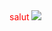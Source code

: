 <!--
   image.html
   
   Copyright 2019 lucas <lucas@LORDI-2UKVR2BFU>
   
   This program is free software; you can redistribute it and/or modify
   it under the terms of the GNU General Public License as published by
   the Free Software Foundation; either version 2 of the License, or
   (at your option) any later version.
   
   This program is distributed in the hope that it will be useful,
   but WITHOUT ANY WARRANTY; without even the implied warranty of
   MERCHANTABILITY or FITNESS FOR A PARTICULAR PURPOSE.  See the
   GNU General Public License for more details.
   
   You should have received a copy of the GNU General Public License
   along with this program; if not, write to the Free Software
   Foundation, Inc., 51 Franklin Street, Fifth Floor, Boston,
   MA 02110-1301, USA.
   
   
-->

<!DOCTYPE html PUBLIC "-//W3C//DTD XHTML 1.0 Strict//EN"
	"http://www.w3.org/TR/xhtml1/DTD/xhtml1-strict.dtd">
<html xmlns="http://www.w3.org/1999/xhtml" xml:lang="en" lang="en">

<head>
	<title>sans titre</title>
	<meta http-equiv="content-type" content="text/html;charset=utf-8" />
	<meta name="generator" content="Geany 1.35" />
</head>

<body>
	<FONT color="red">
	salut
	</FONT color="green">
	<IMG src="image.JPG"></IMG>
	<A href= "https://www.google.fr"></A>
	
	
</body>

</html>
